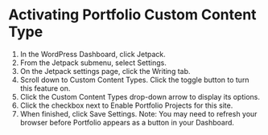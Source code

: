 # Activating Portfolio Custom Content Type

1. In the WordPress Dashboard, click Jetpack.
2. From the Jetpack submenu, select Settings.
3. On the Jetpack settings page, click the Writing tab.
4. Scroll down to Custom Content Types. Click the toggle button to turn this feature on.
5. Click the Custom Content Types drop-down arrow to display its options. 
6. Click the checkbox next to Enable Portfolio Projects for this site.
7. When finished, click Save Settings. Note: You may need to refresh your browser before Portfolio appears as a button in your Dashboard. 
